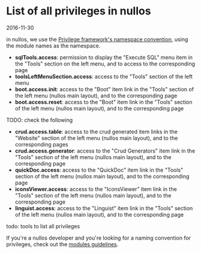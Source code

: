 List of all privileges in nullos
=============================
2016-11-30



in nullos, we use the [Privilege framework's namespace convention](https://github.com/lingtalfi/nullos-admin/tree/master/doc/https://github.com/lingtalfi/Privilege#namespace-convention-and-wildcards),
using the module names as the namespace.




- **sqlTools.access**: permission to display the "Execute SQL" menu item in the "Tools" section on the left menu, and to access to the corresponding page  
- **toolsLeftMenuSection.access**: access to the "Tools" section of the left menu
- **boot.access.init**: access to the "Boot" item link in the "Tools" section of the left menu (nullos main layout), and to the corresponding page
- **boot.access.reset**: access to the "Boot" item link in the "Tools" section of the left menu (nullos main layout), and to the corresponding page

TODO: check the following 
- **crud.access.table**: access to the crud generated item links in the "Website" section of the left menu (nullos main layout), and to the corresponding pages
- **crud.access.generator**: access to the "Crud Generators" item link in the "Tools" section of the left menu (nullos main layout), and to the corresponding page
- **quickDoc.access**: access to the "QuickDoc" item link in the "Tools" section of the left menu (nullos main layout), and to the corresponding page
- **iconsViewer.access**: access to the "IconsViewer" item link in the "Tools" section of the left menu (nullos main layout), and to the corresponding page
- **linguist.access**: access to the "Linguist" item link in the "Tools" section of the left menu (nullos main layout), and to the corresponding page


todo: tools to list all privileges


If you're a nullos developer and you're looking for a naming convention for privileges, check out the 
[modules guidelines](https://github.com/lingtalfi/nullos-admin/tree/master/doc/bonus/developer-guidelines/module-guidelines.md).